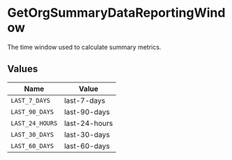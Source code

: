 # GetOrgSummaryDataReportingWindow

The time window used to calculate summary metrics.


## Values

| Name            | Value           |
| --------------- | --------------- |
| `LAST_7_DAYS`   | last-7-days     |
| `LAST_90_DAYS`  | last-90-days    |
| `LAST_24_HOURS` | last-24-hours   |
| `LAST_30_DAYS`  | last-30-days    |
| `LAST_60_DAYS`  | last-60-days    |